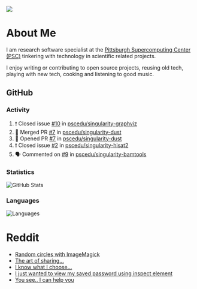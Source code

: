 ![](https://komarev.com/ghpvc/?username=icaoberg)

# About Me
I am research software specialist at the [Pittsburgh Supercomputing Center (PSC)](https://www.psc.edu/) tinkering with technology in scientific related projects.

I enjoy writing or contributing to open source projects, reusing old tech, playing with new tech, cooking and listening to good music.

## GitHub
### Activity
<!--START_SECTION:activity-->
1. ❗️ Closed issue [#10](https://github.com/pscedu/singularity-graphviz/issues/10) in [pscedu/singularity-graphviz](https://github.com/pscedu/singularity-graphviz)
2. 🎉 Merged PR [#7](https://github.com/pscedu/singularity-dust/pull/7) in [pscedu/singularity-dust](https://github.com/pscedu/singularity-dust)
3. 💪 Opened PR [#7](https://github.com/pscedu/singularity-dust/pull/7) in [pscedu/singularity-dust](https://github.com/pscedu/singularity-dust)
4. ❗️ Closed issue [#2](https://github.com/pscedu/singularity-hisat2/issues/2) in [pscedu/singularity-hisat2](https://github.com/pscedu/singularity-hisat2)
5. 🗣 Commented on [#9](https://github.com/pscedu/singularity-bamtools/issues/9) in [pscedu/singularity-bamtools](https://github.com/pscedu/singularity-bamtools)
<!--END_SECTION:activity-->

### Statistics
![GitHub Stats](https://github-readme-stats.vercel.app/api?username=icaoberg&count_private=true&show_icons=true)

### Languages
![Languages](https://github-readme-stats.vercel.app/api/top-langs/?username=icaoberg&show_icons=true&langs_count=10&hide=HTML,CSS,M)

# Reddit
<!-- BLOG-POST-LIST:START -->
- [Random circles with ImageMagick](https://www.reddit.com/r/u_icaoberg/comments/p04t90/random_circles_with_imagemagick/)
- [The art of sharing...](https://www.reddit.com/r/u_icaoberg/comments/oyp9pc/the_art_of_sharing/)
- [I know what I choose…](https://www.reddit.com/r/u_icaoberg/comments/oyoolb/i_know_what_i_choose/)
- [I just wanted to view my saved password using inspect element](https://www.reddit.com/r/u_icaoberg/comments/oyol4r/i_just_wanted_to_view_my_saved_password_using/)
- [You see.. I can help you](https://www.reddit.com/r/u_icaoberg/comments/omhqz4/you_see_i_can_help_you/)
<!-- BLOG-POST-LIST:END -->
